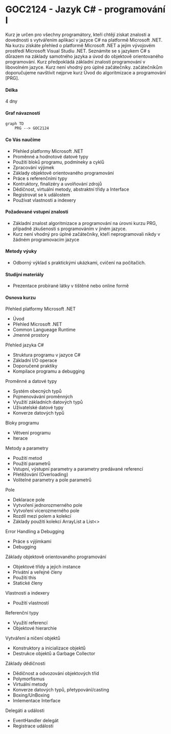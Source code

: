 # GOC2124 - Jazyk C# - programování I

Kurz je určen pro všechny programátory, kteří chtějí získat znalosti a dovednosti s vytvářením aplikací v jazyce C# na platformě Microsoft .NET. Na kurzu získáte přehled o platformě Microsoft .NET a jejím vývojovém prostředí Microsoft Visual Studiu .NET. Seznámíte se s jazykem C# s důrazem na základy samotného jazyka a úvod do objektově orientovaného programování. Kurz předpokládá základní znalosti programování v libovolném jazyce. Kurz není vhodný pro úplné začátečníky. začátečníkům doporučujeme navštívit nejprve kurz Úvod do algoritmizace a programování [PRG].

#### Délka
4 dny

#### Graf návazností

```mermaid
graph TD
    PRG --> GOC2124
```

#### Co Vás naučíme

- Přehled platformy Microsoft .NET
- Proměnné a hodnotové datové typy
- Použití bloků programu, podmíneky a cyklů
- Zpracování výjimek
- Základy objektově orientovaného programování
- Práce s referenčními typy
- Kontruktory, finalizéry a uvolňování zdrojů
- Dědičnost, virtuální metody, abstraktní třídy a Interface
- Registrovat se k událostem
- Používat vlastnosti a indexery

#### Požadované vstupní znalosti

- Základní znalost algoritmizace a programování na úrovni kurzu PRG, případně zkušenosti s programováním v jiném jazyce.
- Kurz není vhodný pro úplné začátečníky, kteří neprogramovali nikdy v žádném programovacím jazyce

#### Metody výuky

- Odborný výklad s praktickými ukázkami, cvičení na počítačích.

#### Studijní materiály

- Prezentace probírané látky v tištěné nebo online formě

#### Osnova kurzu

Přehled platformy Microsoft .NET

- Úvod
- Přehled Microsoft .NET
- Common Langueage Runtime
- Jmenné prostory

Přehled jazyka C#

- Struktura programu v jazyce C#
- Základní I/O operace
- Doporučené praktiky
- Kompilace programu a debugging

Proměnné a datové typy

- Systém obecných typů
- Pojmenovávání proměnných
- Využití základních datových typů
- Uživatelské datové typy
- Konverze datových typů

Bloky programu

- Větvení programu
- Iterace

Metody a parametry

- Použití metod
- Použití parametrů
- Vstupní, výstupní parametry a parametry predávané referencí
- Přetěžování (Overloading)
- Volitelné parametry a pole parametrů

Pole

- Deklarace pole
- Vytvoření jednorozmerného pole
- Vytvoření vícerozmerného pole
- Rozdíl mezi polem a kolekcí
- Základy použití kolekcí ArrayList a List<>

Error Handling a Debugging

- Práce s výjimkami
- Debugging

Základy objektově orientovaného programování

- Objektové třídy a jejich instance
- Privátní a veřejné členy
- Použití this
- Statické členy

Vlastnosti a indexery

- Použití vlastností

Referenční typy

- Využití referencí
- Objektové hierarchie

Vytváření a ničení objektů

- Konstruktory a inicializace objektů
- Destrukce objektů a Garbage Collector

Základy dědičnosti

- Dědičnost a odvozování objektových tříd
- Polymorfismus
- Virtuální metody
- Konverze datových typů, přetypování/casting
- Boxing/UnBoxing
- Imlementace Interface

Delegáti a události

- EventHandler delegát
- Registrace události
